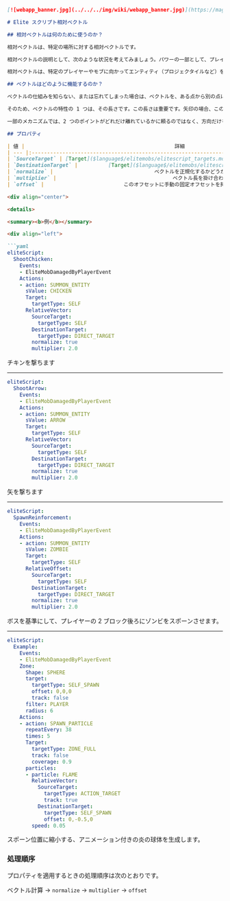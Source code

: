 ```markdown
[![webapp_banner.jpg](../../../img/wiki/webapp_banner.jpg)](https://magmaguy.com/webapp/webapp.html)

# Elite スクリプト相対ベクトル

## 相対ベクトルは何のために使うのか？

相対ベクトルは、特定の場所に対する相対ベクトルです。

相対ベクトルの説明として、次のような状況を考えてみましょう。パワーの一部として、プレイヤーをボスに向かって押し上げたいとします。ボスとプレイヤーは戦闘中に動き回るため、特定のベクトルに頼ってこの効果を実現することはできません。プレイヤーからボスに向かうベクトルが必要になります（プレイヤーからボスに向かう矢印が付いた短い線を想像してください）。

相対ベクトルは、特定のプレイヤーやモブに向かってエンティティ（プロジェクタイルなど）を撃ったり、プレイヤーの後ろに援軍をスポーンさせたり、特定の方向に落下ブロックを撃ったり、プレイヤーに向かって光線を撃ったりするなど、非常に多くの方法で使用できます。

## ベクトルはどのように機能するのか？

ベクトルの仕組みを知らない、または忘れてしまった場合は、ベクトルを、ある点から別の点に向かう矢印だと考えてみてください。

そのため、ベクトルの特性の 1 つは、その長さです。この長さは重要です。矢印の場合、この長さは矢印が撃たれる速度ですが、特定の位置からオフセットポイントを取得しようとする場合は、そのポイントからの距離です。遠くにあるものはベクトル長が長く、近くにあるものはベクトル長が短くなります。

一部のメカニズムでは、2 つのポイントがどれだけ離れているかに頼るのではなく、方向だけを取得したい場合があります。ありがたいことに、ベクトルを正規化することができます。これにより、方向は保持されますが、長さが 1.0 に変更されます。その後、乗数を使用してベクトルを簡単に変更して、オフセットまたは速度に満足できるまで調整できます。

## プロパティ

| 値 |                                                 詳細                                                  | 必須？ | デフォルト値 |
| --- |:--------------------------------------------------------------------------------------------------------:| :-: | :-: |
| `SourceTarget` | [Target]($language$/elitemobs/elitescript_targets.md) ベクトルの開始ポイントとなる位置 | ✅ | `none` |
| `DestinationTarget` |          [Target]($language$/elitemobs/elitescript_targets.md) ベクトルの終点となる位置           | ✅ | `none` |
| `normalize` |                                 ベクトルを正規化するかどうかを設定します                                  | ❌ | `false` |
| `multiplier` |                                      ベクトル長を掛け合わせます                                      | ❌ | `1.0` |
| `offset` |                          このオフセットに手動の固定オフセットを挿入できます                          | ❌ | `none` |

<div align="center">

<details> 

<summary><b>例</b></summary>

<div align="left">

```yaml
eliteScript:
  ShootChicken:
    Events:
    - EliteMobDamagedByPlayerEvent
    Actions:
    - action: SUMMON_ENTITY
      sValue: CHICKEN
      Target:
        targetType: SELF
      RelativeVector:
        SourceTarget:
          targetType: SELF
        DestinationTarget:
          targetType: DIRECT_TARGET
        normalize: true
        multiplier: 2.0
```

チキンを撃ちます

***

```yaml
eliteScript:
  ShootArrow:
    Events:
    - EliteMobDamagedByPlayerEvent
    Actions:
    - action: SUMMON_ENTITY
      sValue: ARROW
      Target:
        targetType: SELF
      RelativeVector:
        SourceTarget:
          targetType: SELF
        DestinationTarget:
          targetType: DIRECT_TARGET
        normalize: true
        multiplier: 2.0
```

矢を撃ちます

***

```yaml
eliteScript:
  SpawnReinforcement:
    Events:
    - EliteMobDamagedByPlayerEvent
    Actions:
    - action: SUMMON_ENTITY
      sValue: ZOMBIE
      Target:
        targetType: SELF
      RelativeOffset:
        SourceTarget:
          targetType: SELF
        DestinationTarget:
          targetType: DIRECT_TARGET
        normalize: true
        multiplier: 2.0
```

ボスを基準にして、プレイヤーの 2 ブロック後ろにゾンビをスポーンさせます。

***

```yaml
eliteScript:
  Example:
    Events:
    - EliteMobDamagedByPlayerEvent
    Zone:
      Shape: SPHERE
      target:
        targetType: SELF_SPAWN
        offset: 0,0,0
        track: false
      filter: PLAYER
      radius: 6
    Actions:
    - action: SPAWN_PARTICLE
      repeatEvery: 38
      times: 5
      Target:
        targetType: ZONE_FULL
        track: false
        coverage: 0.9
      particles:
      - particle: FLAME
        RelativeVector:
          SourceTarget:
            targetType: ACTION_TARGET
            track: true
          DestinationTarget:
            targetType: SELF_SPAWN
            offset: 0,-0.5,0
        speed: 0.05
```

スポーン位置に縮小する、アニメーション付きの炎の球体を生成します。

</div>

</details>

</div>

### 処理順序

プロパティを適用するときの処理順序は次のとおりです。

ベクトル計算 -> `normalize` -> `multiplier` -> `offset`

```

